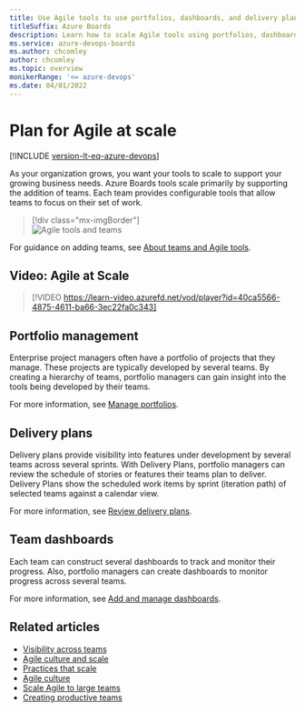 ```yaml
---
title: Use Agile tools to use portfolios, dashboards, and delivery plans in Azure Boards
titleSuffix: Azure Boards
description: Learn how to scale Agile tools using portfolios, dashboards, and delivery plans in Azure Boards and Azure DevOps.
ms.service: azure-devops-boards
ms.author: chcomley
author: chcomley
ms.topic: overview
monikerRange: '<= azure-devops'
ms.date: 04/01/2022
---
```


# Plan for Agile at scale 

[!INCLUDE [version-lt-eq-azure-devops](../../includes/version-lt-eq-azure-devops.md)]

As your organization grows, you want your tools to scale to support your growing business needs. Azure Boards tools scale primarily by supporting the addition of teams. Each team provides configurable tools that allow teams to focus on their set of work. 

> [!div class="mx-imgBorder"]  
> ![Agile tools and teams](../../organizations/settings/media/agile-tools/agile-tools-team-assets-post-2018.png)

 For guidance on adding teams, see [About teams and Agile tools](../../organizations/settings/about-teams-and-settings.md).

## Video: Agile at Scale 

> [!VIDEO https://learn-video.azurefd.net/vod/player?id=40ca5566-4875-4611-ba66-3ec22fa0c343]

## Portfolio management

Enterprise project managers often have a portfolio of projects that they manage. These projects are typically developed by several teams. By creating a hierarchy of teams, portfolio managers can gain insight into the tools being developed by their teams. 

For more information, see [Manage portfolios](portfolio-management.md).


## Delivery plans 

Delivery plans provide visibility into features under development by several teams across several sprints. With Delivery Plans, portfolio managers can review the schedule of stories or features their teams plan to deliver. Delivery Plans show the scheduled work items by sprint (iteration path) of selected teams against a calendar view.

For more information, see [Review delivery plans](review-team-plans.md).

## Team dashboards

Each team can construct several dashboards to track and monitor their progress. Also, portfolio managers can create dashboards to monitor progress across several teams. 

For more information, see [Add and manage dashboards](../../report/dashboards/dashboards.md?toc=/azure/devops/boards/plans/toc.json). 



## Related articles
 
- [Visibility across teams](visibility-across-teams.md)   
- [Agile culture and scale](agile-culture.md)   
- [Practices that scale](practices-that-scale.md)
- [Agile culture](/devops/plan/adopting-agile)  
- [Scale Agile to large teams](/devops/plan/scaling-agile)  
- [Creating productive teams](/devops/plan/building-productive-teams)    

